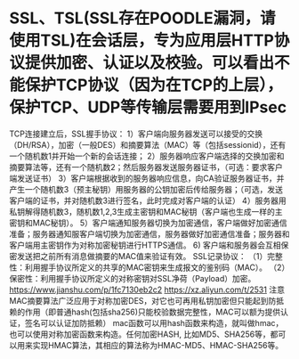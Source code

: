 # SSL、TSL(SSL存在POODLE漏洞，请使用TSL)在会话层，专为应用层HTTP协议提供加密、认证以及校验。可以看出不能保护TCP协议（因为在TCP的上层），保护TCP、UDP等传输层需要用到IPsec
TCP连接建立后，SSL握手协议：
1）客户端向服务器发送可以接受的交换（DH/RSA），加密（一般DES）和摘要算法（MAC）等（包括sessionid），还有一个随机数1并开始一个新的会话连接；
2）服务器响应客户端选择的交换加密和摘要算法等，还有一个随机数2；然后服务器发送服务器证书，（可选：要求客户端发送证书）
3）客户端根据收到的服务器响应信息，向CA验证服务器证书，并产生一个随机数3（预主秘钥）用服务器的公钥加密后传给服务器；（可选，发送客户端的证书，并对随机数3进行签名，此时完成对客户端的认证）
4）服务器用私钥解得随机数3，随机数1,2,3生成主密钥和MAC秘钥（客户端也生成一样的主密钥和MAC秘钥）。
5）客户端通知服务器切换为加密通信，客户端做好加密通信准备；服务器通知服客户端切换为加密通信，服务器做好加密通信准备；服务器和客户端用主密钥作为对称加密秘钥进行HTTPS通信。
6)  客户端和服务器会互相保密发送把之前所有消息做摘要的MAC值来验证有效。
SSL记录协议：
（1）完整性：利用握手协议所定义的共享的MAC密钥来生成报文的鉴别码（MAC）。
（2）保密性：利用握手协议所定义的对称密钥对SSL净荷（Payload）加密。
https://www.jianshu.com/p/1fc7130eb2c2
https://xz.aliyun.com/t/2531
注意MAC摘要算法广泛应用于对称加密DES，对它也可再用私钥加密但只能起到防抵赖的作用（即普通hash(包括sha256)只能校验数据完整性，MAC可以额为提供认证，签名可以认证加防抵赖）
mac函数可以用hash函数来构造，就叫做hmac，也可以使用对称加密函数来构造。任何加密HASH, 比如MD5、SHA256等，都可以用来实现HMAC算法，其相应的算法称为HMAC-MD5、HMAC-SHA256等。